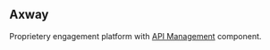## Axway
Proprietery engagement platform with [API Management](https://www.axway.com/en/enterprise-solutions/api-management/api-management-solutions) component.
